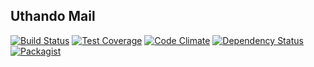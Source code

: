 Uthando Mail
------------

[![Build Status](https://travis-ci.org/uthando-cms/uthando-mail.svg?branch=master)](https://travis-ci.org/uthando-cms/uthando-mail)
[![Test Coverage](https://codeclimate.com/github/uthando-cms/uthando-mail/badges/coverage.svg)](https://codeclimate.com/github/uthando-cms/uthando-mail/coverage)
[![Code Climate](https://codeclimate.com/github/uthando-cms/uthando-mail/badges/gpa.svg)](https://codeclimate.com/github/uthando-cms/uthando-mail)
[![Dependency Status](https://www.versioneye.com/user/projects/55f2d1fbd4d204001e000105/badge.svg?style=flat)](https://www.versioneye.com/user/projects/55f2d1fbd4d204001e000105)
[![Packagist](https://img.shields.io/packagist/v/uthando-cms/uthando-mail.svg)](https://packagist.org/packages/uthando-cms/uthando-mail)
